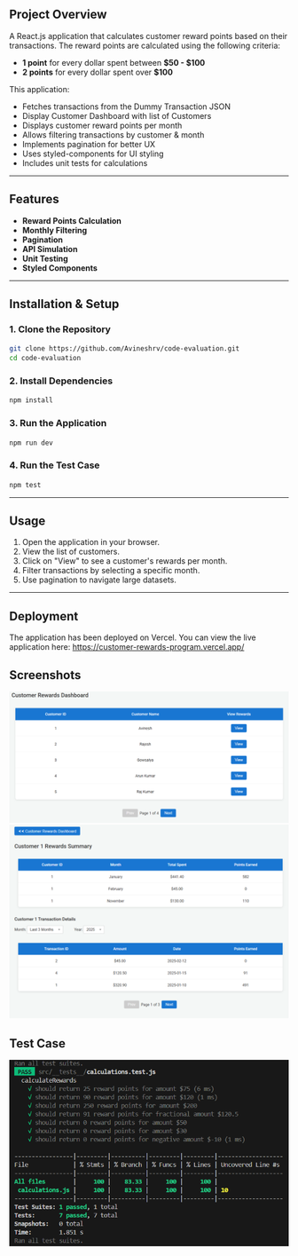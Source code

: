 ## Project Overview

A React.js application that calculates customer reward points based on their transactions. The reward points are calculated using the following criteria:

- **1 point** for every dollar spent between **$50 - $100**
- **2 points** for every dollar spent over **$100**

This application:

- Fetches transactions from the Dummy Transaction JSON
- Display Customer Dashboard with list of Customers
- Displays customer reward points per month
- Allows filtering transactions by customer & month
- Implements pagination for better UX
- Uses styled-components for UI styling
- Includes unit tests for calculations

---

## Features

- **Reward Points Calculation**
- **Monthly Filtering**
- **Pagination**
- **API Simulation**
- **Unit Testing**
- **Styled Components**

---

## Installation & Setup

### **1. Clone the Repository**

```sh
git clone https://github.com/Avineshrv/code-evaluation.git
cd code-evaluation
```

### **2. Install Dependencies**

```sh
npm install
```

### **3. Run the Application**

```sh
npm run dev
```

### **4. Run the Test Case**

```sh
npm test
```

---

## Usage

1. Open the application in your browser.
2. View the list of customers.
3. Click on "View" to see a customer's rewards per month.
4. Filter transactions by selecting a specific month.
5. Use pagination to navigate large datasets.

---

## Deployment

The application has been deployed on Vercel. You can view the live application here:
https://customer-rewards-program.vercel.app/

## Screenshots

![Customer List Screenshot](./screenshots/customer_list.png)
![Rewards Page Screenshot](./screenshots/rewards_page.png)

## Test Case

![Test Case Screenshot](./screenshots/test_completion.png)
